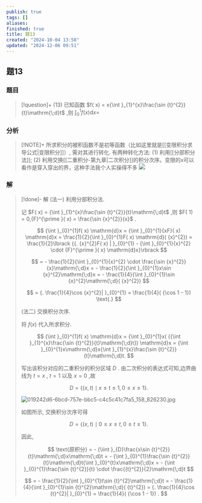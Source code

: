 ```yaml
---
publish: true
tags: []
aliases: 
finished: true
title: 题13
created: "2024-10-04 13:58"
updated: "2024-12-06 09:51"
---
```

## 题13
### 题目
> [!question]+
> (13) 已知函数 $f( x) = x{\int }_{1}^{x}\frac{\sin {t}^{2}}{t}\mathrm{\;d}t$ ,则 ${\int }_{0}^{1}f( x) \mathrm{d}x =$
### 分析
> [!NOTE]+
> 所求积分的被积函数不是初等函数（比如这里就是[[变限积分求导公式|变限积分]]）, 需对其进行转化. 有两种转化方法: (1) 利用[[分部积分法]]; (2) 利用交换[[二重积分-第九章|二次积分]]的积分次序。变限的x可以看作是穿入穿出的界，这种手法我个人实操得不多
> ![](https://img.hwenyi.tech/202412061750914.webp)
### 解
> [!done]-
> 解 (法一) 利用分部积分法.
> 
> 记 $F( x) = {\int }_{1}^{x}\frac{\sin {t}^{2}}{t}\mathrm{\;d}t$ ,则 $F( 1) = 0,{F}^{\prime }( x) = \frac{\sin {x}^{2}}{x}$ .
> 
> $$
> {\int }_{0}^{1}f( x) \mathrm{d}x = {\int }_{0}^{1}{xF}( x) \mathrm{d}x = \frac{1}{2}{\int }_{0}^{1}F( x) \mathrm{d}( {x}^{2}) = \frac{1}{2}\lbrack {{. {x}^{2}F( x) | }_{0}^{1} - {\int }_{0}^{1}{x}^{2} \cdot {F}^{\prime }( x) \mathrm{d}x}\rbrack
> $$
> 
> $$
> = - \frac{1}{2}{\int }_{0}^{1}{x}^{2} \cdot \frac{\sin {x}^{2}}{x}\mathrm{\;d}x = - \frac{1}{2}{\int }_{0}^{1}x\sin {x}^{2}\mathrm{\;d}x = - \frac{1}{4}{\int }_{0}^{1}\sin {x}^{2}\mathrm{\;d}( {x}^{2})
> $$
> 
> $$
> = {. \frac{1}{4}\cos {x}^{2}| }_{0}^{1} = \frac{1}{4}( {\cos 1 - 1}) \text{.}
> $$
> 
> (法二) 交换积分次序.
> 
> 将 $f( x)$ 代入所求积分.
> 
> $$
> {\int }_{0}^{1}f( x) \mathrm{d}x = {\int }_{0}^{1}x( {{\int }_{1}^{x}\frac{\sin {t}^{2}}{t}\mathrm{\;d}t}) \mathrm{d}x = {\int }_{0}^{1}x\mathrm{\;d}x{\int }_{1}^{x}\frac{\sin {t}^{2}}{t}\mathrm{\;d}t.
> $$
> 
> 写出该积分对应的二重积分的积分区域 $D$ . 由二次积分的表达式可知,边界曲线为 $t = x$ , $t = 1$ 以及 $x = 0$ ,故
> 
> $$
> D = \{ ( {x, t}) \mid x \leq t \leq 1,0 \leq x \leq 1\} .
> $$
> 
> ![019242d6-6bcd-757e-bbc5-c4c5c41c7fa5_158_826230.jpg](https://img.hwenyi.tech/202409302017979.webp)
> 
> 如图所示, 交换积分次序可得
> 
> $$
> D = \{ ( {x, t}) \mid 0 \leq x \leq t,0 \leq t \leq 1\} .
> $$
> 
> 因此,
> 
> $$
> \text{原积分} = - {\iint }_{D}\frac{x\sin {t}^{2}}{t}\mathrm{\;d}x\mathrm{\;d}t = - {\int }_{0}^{1}\frac{\sin {t}^{2}}{t}\mathrm{\;d}t{\int }_{0}^{t}x\mathrm{\;d}x = - {\int }_{0}^{1}\frac{\sin {t}^{2}}{t} \cdot \frac{{t}^{2}}{2}\mathrm{\;d}t
> $$
> 
> $$
> = - \frac{1}{2}{\int }_{0}^{1}t\sin {t}^{2}\mathrm{\;d}t = - \frac{1}{4}{\int }_{0}^{1}\sin {t}^{2}\mathrm{\;d}( {t}^{2}) = {. \frac{1}{4}\cos {t}^{2}| }_{0}^{1} = \frac{1}{4}( {\cos 1 - 1}) .
> $$